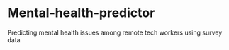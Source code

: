 # Mental-health-predictor
Predicting mental health issues among remote tech workers using survey data

